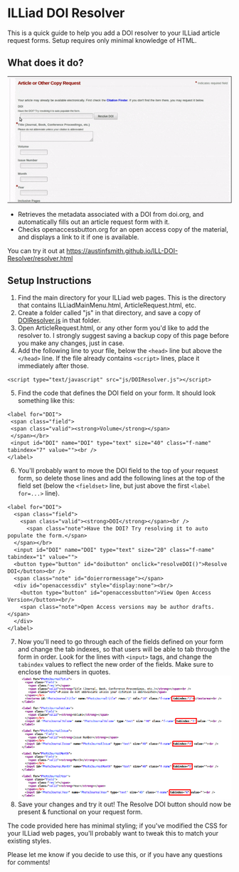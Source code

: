 # ILLiad DOI Resolver

This is a quick guide to help you add a DOI resolver to your ILLiad article request forms. Setup requires only minimal knowledge of HTML.

## What does it do?

![demo gif](DOIResolverDemo.gif)

- Retrieves the metadata associated with a DOI from doi.org, and automatically fills out an article request form with it.
- Checks openaccessbutton.org for an open access copy of the material, and displays a link to it if one is available.

You can try it out at <https://austinfsmith.github.io/ILL-DOI-Resolver/resolver.html>

## Setup Instructions

1. Find the main directory for your ILLiad web pages. This is the directory that contains ILLiadMainMenu.html, ArticleRequest.html, etc.
2. Create a folder called "js" in that directory, and save a copy of [DOIResolver.js](https://github.com/austinfsmith/ILL-DOI-Resolver/blob/master/DOIResolver.js) in that folder.
3. Open ArticleRequest.html, or any other form you'd like to add the resolver to. I strongly suggest saving a backup copy of this page before you make any changes, just in case.
4. Add the following line to your file, below the `<head>` line but above the `</head>` line. If the file already contains `<script>` lines, place it immediately after those.
```
<script type="text/javascript" src="js/DOIResolver.js"></script>
```
5. Find the code that defines the DOI field on your form. It should look something like this:
```
<label for="DOI">
 <span class="field">
 <span class="valid"><strong>Volume</strong></span>
 </span></br>
 <input id="DOI" name="DOI" type="text" size="40" class="f-name" tabindex="7" value=""><br />
</label>
```
6. You'll probably want to move the DOI field to the top of your request form, so delete those lines and add the following lines at the top of the field set (below the `<fieldset>` line, but just above the first `<label for=...>` line).
```
<label for="DOI">
  <span class="field">
    <span class="valid"><strong>DOI</strong></span><br />
      <span class="note">Have the DOI? Try resolving it to auto populate the form.</span>
  </span></br>
  <input id="DOI" name="DOI" type="text" size="20" class="f-name" tabindex="1" value="">
  <button type="button" id="doibutton" onclick="resolveDOI()">Resolve DOI</button><br />
  <span class="note" id="doierrormessage"></span>
  <div id="openaccessdiv" style="display:none"><br/>
    <button type="button" id="openaccessbutton">View Open Access Version</button><br/>
    <span class="note">Open Access versions may be author drafts.</span>
  </div>
</label>
```
7. Now you'll need to go through each of the fields defined on your form and change the tab indexes, so that users will be able to tab through the form in order. Look for the lines with `<input>` tags, and change the `tabindex` values to reflect the new order of the fields. Make sure to enclose the numbers in quotes.
![tabindex screenshot](tabindexscreenshot.png)
8. Save your changes and try it out! The Resolve DOI button should now be present & functional on your request form.

The code provided here has minimal styling; if you've modified the CSS for your ILLiad web pages, you'll probably want to tweak this to match your existing styles.


Please let me know if you decide to use this, or if you have any questions for comments!

